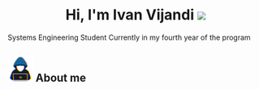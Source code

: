 <h1 align="center"><b>Hi, I'm Ivan Vijandi </b><img src="https://media.giphy.com/media/hvRJCLFzcasrR4ia7z/giphy.gif" width="35"></h1> 
<!-- -->Systems Engineering Student Currently in my fourth year of the program

	
## <picture><img src = "https://github.com/0xAbdulKhalid/0xAbdulKhalid/raw/main/assets/mdImages/about_me.gif" width = 50px></picture> **About me**
